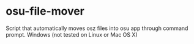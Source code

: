 # osu-file-mover
Script that automatically moves osz files into osu app through command prompt. Windows (not tested on Linux or Mac OS X)
